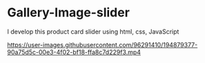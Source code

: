 # Gallery-Image-slider
I develop this product card slider using html, css, JavaScript


https://user-images.githubusercontent.com/96291410/194879377-90a75d5c-00e3-4f02-bf18-ffa8c7d229f3.mp4

